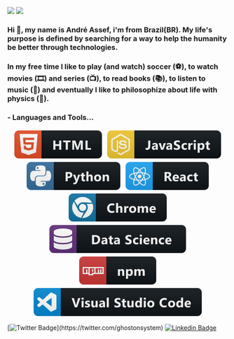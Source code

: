 <img src="https://media.giphy.com/media/WUlplcMpOCEmTGBtBW/giphy.gif" width="30"> <img src="https://media.giphy.com/media/WUlplcMpOCEmTGBtBW/giphy.gif" width="30"> <h3> Hi 👋, my name is André Assef, i'm from Brazil(BR). My life's purpose is defined by searching for a way to help the humanity be better through technologies.</h3> 
### In my free time I like to play (and watch) soccer (⚽️), to watch movies (🎞️) and series (📺), to read books (📚), to listen to music (🎵) and eventually I like to philosophize about life with physics (🍺).  

### - Languages and Tools...

<p align="center">
  <!-- For more icons please follow  https://github.com/MikeCodesDotNET/ColoredBadges -->
  <img src="https://raw.githubusercontent.com/andreassef/andreassef/master/github/html.svg" alt="html" style="vertical-align:top; margin:4px">    
  <img src="https://raw.githubusercontent.com/andreassef/andreassef/master/github/js.svg" alt="js" style="vertical-align:top; margin:4px">
  <img src="https://raw.githubusercontent.com/andreassef/andreassef/master/github/python.svg" alt="python" style="vertical-align:top; margin:4px">
  <img src="https://raw.githubusercontent.com/andreassef/andreassef/master/github/react.svg" alt="react" style="vertical-align:top; margin:4px">
  <img src="https://raw.githubusercontent.com/andreassef/andreassef/master/github/chrome.svg" alt="chrome" style="vertical-align:top; margin:4px">
  <img src="https://raw.githubusercontent.com/andreassef/andreassef/master/github/datascience.svg" alt="datascience" style="vertical-align:top; margin:4px">
  <img src="https://raw.githubusercontent.com/andreassef/andreassef/master/github/npm.svg" alt="npm" style="vertical-align:top; margin:4px">
  <img src="https://raw.githubusercontent.com/andreassef/andreassef/master/github/visualstudio_code.svg" alt="vscode" style="vertical-align:top; margin:4px">
</p>

[![Twitter Badge](https://img.shields.io/badge/-Twitter-1ca0f1?style=flat-square&labelColor=1ca0f1&logo=twitter&logoColor=white&link=https://twitter.com/felipefialho_)](https://twitter.com/ghostonsystem)
[![Linkedin Badge](https://img.shields.io/badge/-LinkedIn-blue?style=flat-square&logo=Linkedin&logoColor=white&link=https://www.linkedin.com/in/felipefialho)](https://www.linkedin.com/in/andr%C3%A9-assef-261215197/)
<!--
**andreassef/andreassef** is a ✨ _special_ ✨ repository because its `README.md` (this file) appears on your GitHub profile.

Here are some ideas to get you started:

- 🔭 I’m currently working on ...
- 🌱 I’m currently learning ...
- 👯 I’m looking to collaborate on ...
- 🤔 I’m looking for help with ...
- 💬 Ask me about ...
- 📫 How to reach me: ...
- 😄 Pronouns: ...
- ⚡ Fun fact: ...
-->
